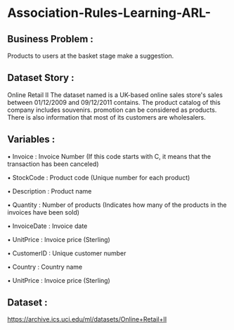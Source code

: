 # Association-Rules-Learning-ARL-


 ## Business Problem :
Products to users at the basket stage
make a suggestion.

 ## Dataset Story : 
Online Retail II
The dataset named is a UK-based online sales
store's sales between 01/12/2009 and 09/12/2011
contains.
The product catalog of this company includes souvenirs. promotion
can be considered as products.
There is also information that most of its customers are wholesalers.


 ## Variables :
• Invoice : Invoice Number (If this code starts with C, it means that the transaction has been canceled)

• StockCode : Product code (Unique number for each product)

• Description : Product name

• Quantity : Number of products (Indicates how many of the products in the invoices have been sold)

• InvoiceDate : Invoice date

• UnitPrice : Invoice price (Sterling)

• CustomerID : Unique customer number

• Country : Country name

• UnitPrice : Invoice price (Sterling)

## Dataset : 
https://archive.ics.uci.edu/ml/datasets/Online+Retail+II

